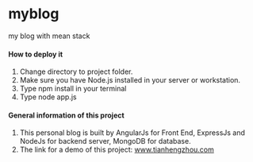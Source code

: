 # myblog
my blog with mean stack
#### How to deploy it
1. Change directory to project folder.
2. Make sure you have Node.js installed in your server or workstation.
3. Type npm install in your terminal
4. Type node app.js
#### General information of this project
1. This personal blog is built by AngularJs for Front End, ExpressJs and NodeJs for backend server, MongoDB for database.
2. The link for a demo of this project: www.tianhengzhou.com
